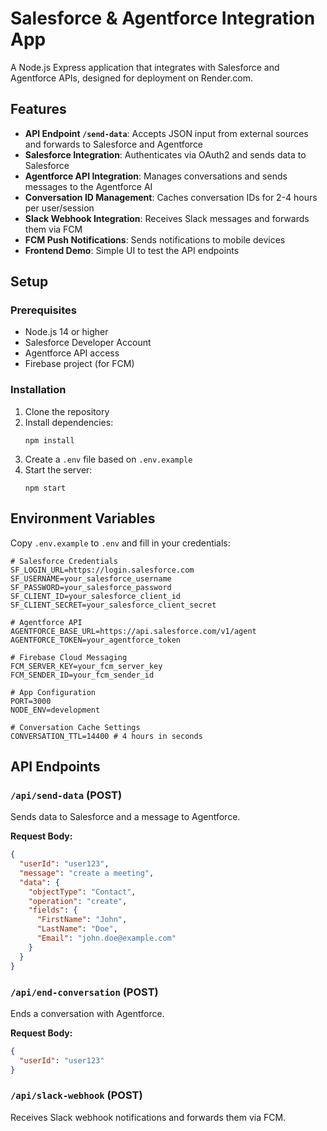 # Salesforce & Agentforce Integration App

A Node.js Express application that integrates with Salesforce and Agentforce APIs, designed for deployment on Render.com.

## Features

- **API Endpoint `/send-data`**: Accepts JSON input from external sources and forwards to Salesforce and Agentforce
- **Salesforce Integration**: Authenticates via OAuth2 and sends data to Salesforce
- **Agentforce API Integration**: Manages conversations and sends messages to the Agentforce AI
- **Conversation ID Management**: Caches conversation IDs for 2-4 hours per user/session
- **Slack Webhook Integration**: Receives Slack messages and forwards them via FCM
- **FCM Push Notifications**: Sends notifications to mobile devices
- **Frontend Demo**: Simple UI to test the API endpoints

## Setup

### Prerequisites

- Node.js 14 or higher
- Salesforce Developer Account
- Agentforce API access
- Firebase project (for FCM)

### Installation

1. Clone the repository
2. Install dependencies:
   ```
   npm install
   ```
3. Create a `.env` file based on `.env.example`
4. Start the server:
   ```
   npm start
   ```

## Environment Variables

Copy `.env.example` to `.env` and fill in your credentials:

```
# Salesforce Credentials
SF_LOGIN_URL=https://login.salesforce.com
SF_USERNAME=your_salesforce_username
SF_PASSWORD=your_salesforce_password
SF_CLIENT_ID=your_salesforce_client_id
SF_CLIENT_SECRET=your_salesforce_client_secret

# Agentforce API
AGENTFORCE_BASE_URL=https://api.salesforce.com/v1/agent
AGENTFORCE_TOKEN=your_agentforce_token

# Firebase Cloud Messaging
FCM_SERVER_KEY=your_fcm_server_key
FCM_SENDER_ID=your_fcm_sender_id

# App Configuration
PORT=3000
NODE_ENV=development

# Conversation Cache Settings
CONVERSATION_TTL=14400 # 4 hours in seconds
```

## API Endpoints

### `/api/send-data` (POST)

Sends data to Salesforce and a message to Agentforce.

**Request Body:**

```json
{
  "userId": "user123",
  "message": "create a meeting",
  "data": {
    "objectType": "Contact",
    "operation": "create",
    "fields": {
      "FirstName": "John",
      "LastName": "Doe",
      "Email": "john.doe@example.com"
    }
  }
}
```

### `/api/end-conversation` (POST)

Ends a conversation with Agentforce.

**Request Body:**

```json
{
  "userId": "user123"
}
```

### `/api/slack-webhook` (POST)

Receives Slack webhook notifications and forwards them via FCM.
